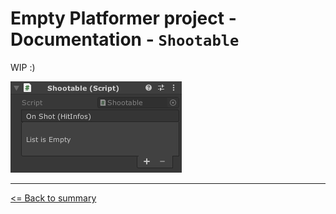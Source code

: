 # Empty Platformer project - Documentation - `Shootable`

WIP :)

![`Shootable` component inspector](./images/shootable.png)

---

[<= Back to summary](./README.md)